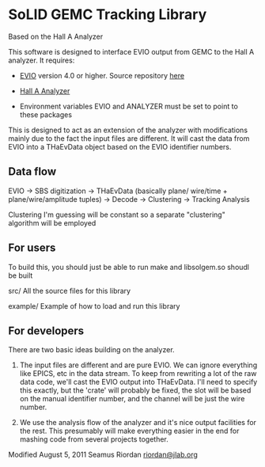 SoLID GEMC Tracking Library
========================================================

Based on the Hall A Analyzer

This software is designed to interface EVIO output from
GEMC to the Hall A analyzer.  It requires:

* [EVIO](https://coda.jlab.org/wiki/index.php/Event_IO_%28evio%29) version 4.0
  or higher. Source repository
  [here](https://clas12svn.jlab.org/repos/clas12/evio/tags/evio-4.0/)

* [Hall A Analyzer](http://github.com/JeffersonLab/analyzer)

* Environment variables EVIO and ANALYZER must be
   set to point to these packages

This is designed to act as an extension of the analyzer
with modifications mainly due to the fact the input
files are different.  It will cast the data from
EVIO into a THaEvData object based on the EVIO
identifier numbers.

Data flow
---------
EVIO -> SBS digitization -> THaEvData (basically plane/
wire/time + plane/wire/amplitude tuples) -> Decode
-> Clustering -> Tracking Analysis

Clustering I'm guessing will be constant so a separate
"clustering" algorithm will be employed

For users
---------
To build this, you should just be able to run make
and libsolgem.so shoudl be built

src/
All the source files for this library

example/
Example of how to load and run this library

For developers
--------------
There are two basic ideas building on the analyzer.

1)  The input files are different and are pure EVIO.
    We can ignore everything like EPICS, etc in the data
    stream.  To keep from rewriting a lot of the raw
    data code, we'll cast the EVIO output into
    THaEvData.  I'll need to specify this exactly, but
    the 'crate' will probably be fixed, the slot will
    be based on the manual identifier number, and the
    channel will be just the wire number.

2)  We use the analysis flow of the analyzer and it's
    nice output facilities for the rest.  This presumably
    will make everything easier in the end for mashing
    code from several projects together.

Modified August 5, 2011
Seamus Riordan
riordan@jlab.org
